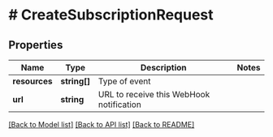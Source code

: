 # # CreateSubscriptionRequest

## Properties

Name | Type | Description | Notes
------------ | ------------- | ------------- | -------------
**resources** | **string[]** | Type of event |
**url** | **string** | URL to receive this WebHook notification |

[[Back to Model list]](../../README.md#models) [[Back to API list]](../../README.md#endpoints) [[Back to README]](../../README.md)
